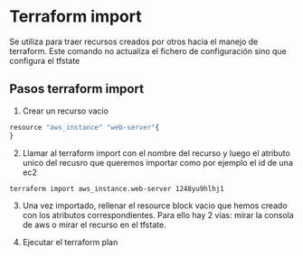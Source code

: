 # Terraform import

Se utiliza para traer recursos creados por otros hacia el manejo de terraform. Este comando no actualiza el fichero de configuración sino que configura el tfstate

## Pasos terraform import

1. Crear un recurso vacio

```python
resource "aws_instance" "web-server"{
}
```

2. Llamar al terraform import con el nombre del recurso y luego el atributo unico del recusro que queremos importar como por ejemplo el id de una ec2
```console
terraform import aws_instance.web-server 1248yu9hlhj1
```

3. Una vez importado, rellenar el resource block vacio que hemos creado con los atributos correspondientes. Para ello hay 2 vias: mirar la consola de aws o mirar el recurso en el tfstate.

4. Ejecutar el terraform plan 